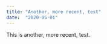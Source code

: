 ```yaml
---
title: "Another, more recent, test"
date:  "2020-05-01"
---
```


This is another, more recent, test.
